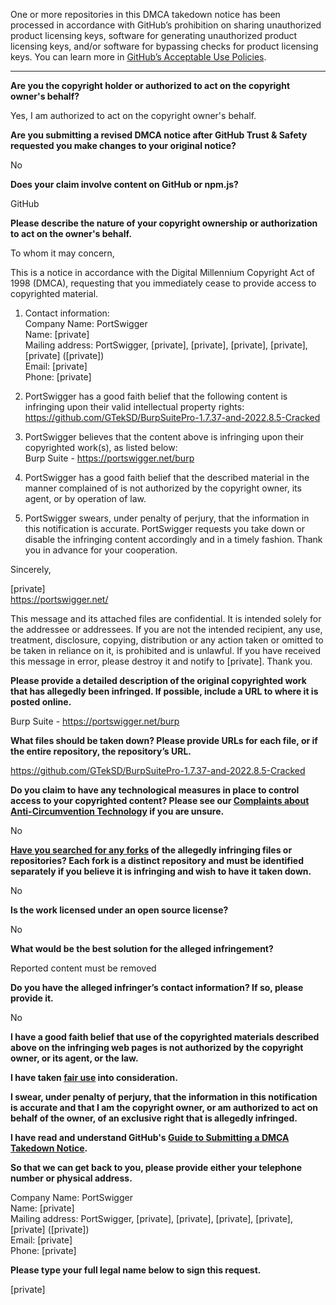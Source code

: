 One or more repositories in this DMCA takedown notice has been processed in accordance with GitHub’s prohibition on sharing unauthorized product licensing keys, software for generating unauthorized product licensing keys, and/or software for bypassing checks for product licensing keys.
You can learn more in [GitHub’s Acceptable Use Policies](https://docs.github.com/en/github/site-policy/github-acceptable-use-policies).

---

**Are you the copyright holder or authorized to act on the copyright owner's behalf?**

Yes, I am authorized to act on the copyright owner's behalf.

**Are you submitting a revised DMCA notice after GitHub Trust & Safety requested you make changes to your original notice?**

No

**Does your claim involve content on GitHub or npm.js?**

GitHub

**Please describe the nature of your copyright ownership or authorization to act on the owner's behalf.**

To whom it may concern,

This is a notice in accordance with the Digital Millennium Copyright Act of 1998 (DMCA), requesting that you immediately cease to provide access to copyrighted material.

1) Contact information:  
Company Name: PortSwigger  
Name: [private]  
Mailing address: PortSwigger, [private], [private], [private], [private], [private] ([private])  
Email: [private]  
Phone: [private]  

2) PortSwigger has a good faith belief that the following content is infringing upon their valid intellectual property rights:  
https://github.com/GTekSD/BurpSuitePro-1.7.37-and-2022.8.5-Cracked

3) PortSwigger believes that the content above is infringing upon their copyrighted work(s), as listed below:  
Burp Suite - https://portswigger.net/burp

4) PortSwigger has a good faith belief that the described material in the manner complained of is not authorized by the copyright owner, its agent, or by operation of law.

5) PortSwigger swears, under penalty of perjury, that the information in this notification is accurate.
PortSwigger requests you take down or disable the infringing content accordingly and in a timely fashion.
Thank you in advance for your cooperation.

Sincerely,

[private]  
https://portswigger.net/

This message and its attached files are confidential. It is intended solely for the addressee or addressees. If you are not the intended recipient, any use, treatment, disclosure, copying, distribution or any action taken or omitted to be taken in reliance on it, is prohibited and is unlawful. If you have received this message in error, please destroy it and notify to [private].
Thank you.

**Please provide a detailed description of the original copyrighted work that has allegedly been infringed. If possible, include a URL to where it is posted online.**

Burp Suite - https://portswigger.net/burp

**What files should be taken down? Please provide URLs for each file, or if the entire repository, the repository’s URL.**

https://github.com/GTekSD/BurpSuitePro-1.7.37-and-2022.8.5-Cracked

**Do you claim to have any technological measures in place to control access to your copyrighted content? Please see our <a href="https://docs.github.com/articles/guide-to-submitting-a-dmca-takedown-notice#complaints-about-anti-circumvention-technology">Complaints about Anti-Circumvention Technology</a> if you are unsure.**

No

**<a href="https://docs.github.com/articles/dmca-takedown-policy#b-what-about-forks-or-whats-a-fork">Have you searched for any forks</a> of the allegedly infringing files or repositories? Each fork is a distinct repository and must be identified separately if you believe it is infringing and wish to have it taken down.**

No

**Is the work licensed under an open source license?**

No

**What would be the best solution for the alleged infringement?**

Reported content must be removed

**Do you have the alleged infringer’s contact information? If so, please provide it.**

No

**I have a good faith belief that use of the copyrighted materials described above on the infringing web pages is not authorized by the copyright owner, or its agent, or the law.**

**I have taken <a href="https://www.lumendatabase.org/topics/22">fair use</a> into consideration.**

**I swear, under penalty of perjury, that the information in this notification is accurate and that I am the copyright owner, or am authorized to act on behalf of the owner, of an exclusive right that is allegedly infringed.**

**I have read and understand GitHub's <a href="https://docs.github.com/articles/guide-to-submitting-a-dmca-takedown-notice/">Guide to Submitting a DMCA Takedown Notice</a>.**

**So that we can get back to you, please provide either your telephone number or physical address.**

Company Name: PortSwigger  
Name: [private]  
Mailing address: PortSwigger, [private], [private], [private], [private], [private] ([private])  
Email: [private]  
Phone: [private]  

**Please type your full legal name below to sign this request.**

[private]  
